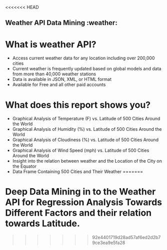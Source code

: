 <<<<<<< HEAD
## Weather API Data Mining :weather:



# What is weather API?

  - Access current weather data for any location including over 200,000 cities
  - Current weather is frequently updated based on global models and data from more than 40,000 weather stations
  - Data is available in JSON, XML, or HTML format
  - Available for Free and all other paid accounts

# What does this report shows you?

  - Graphical Analysis of Temperature (F) vs. Latitude of 500 Cities Around the World
  - Graphical Analysis of Humidity (%) vs. Latitude of 500 Cities Around the World
  - Graphical Analysis of Cloudiness (%) vs. Latitude of 500 Cities Around the World
  - Graphical Analysis of Wind Speed (mph) vs. Latitude of 500 Cities Around the World
  - Insight into the relation between weather and the Location of the City on the Equator
  - Data Frame Containing 500 Cities and Their Weather
=======
# Deep Data Mining in to the Weather API for Regression Analysis Towards Different Factors and their relation towards Latitude.
>>>>>>> 92e4401719d28ad57af6ed2d2b79ce3ea9e5fa28
